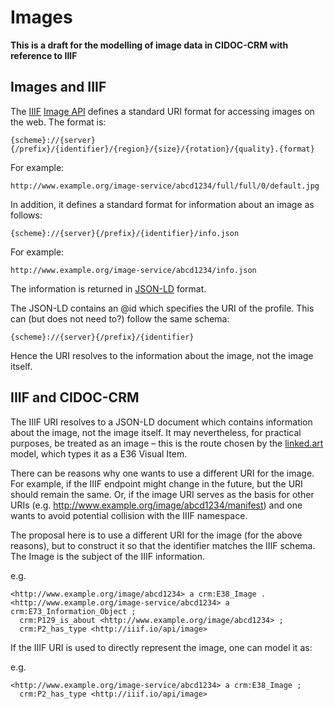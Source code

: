 # Images

**This is a draft for the modelling of image data in CIDOC-CRM with reference to IIIF**

## Images and IIIF

The [IIIF](http://iiif.io/) [Image API](http://iiif.io/api/image/2.1/) defines a standard URI format for accessing images on the web. The format is:

```
{scheme}://{server}{/prefix}/{identifier}/{region}/{size}/{rotation}/{quality}.{format}
```

For example:
```
http://www.example.org/image-service/abcd1234/full/full/0/default.jpg
```

In addition, it defines a standard format for information about an image as follows:

```
{scheme}://{server}{/prefix}/{identifier}/info.json
```

For example:
```
http://www.example.org/image-service/abcd1234/info.json
```

The information is returned in [JSON-LD](https://www.w3.org/TR/json-ld/) format.

The JSON-LD contains an @id which specifies the URI of the profile. This can (but does not need to?) follow the same schema:

```
{scheme}://{server}{/prefix}/{identifier}
```

Hence the URI resolves to the information about the image, not the image itself.

## IIIF and CIDOC-CRM

The IIIF URI resolves to a JSON-LD document which contains information about the image, not the image itself. It may nevertheless, for practical purposes, be treated as an image – this is the route chosen by the [linked.art](http://linked.art/model/object/digital/) model, which types it as a E36 Visual Item.

There can be reasons why one wants to use a different URI for the image. For example, if the IIIF endpoint might change in the future, but the URI should remain the same. Or, if the image URI serves as the basis for other URIs (e.g. http://www.example.org/image/abcd1234/manifest) and one wants to avoid potential collision with the IIIF namespace.

The proposal here is to use a different URI for the image (for the above reasons), but to construct it so that the identifier matches the IIIF schema. The Image is the subject of the IIIF information.

e.g.

```ttl
<http://www.example.org/image/abcd1234> a crm:E38_Image .
<http://www.example.org/image-service/abcd1234> a crm:E73_Information_Object ;
  crm:P129_is_about <http://www.example.org/image/abcd1234> ;
  crm:P2_has_type <http://iiif.io/api/image>
```

If the IIIF URI is used to directly represent the image, one can model it as:

e.g.

```ttl
<http://www.example.org/image-service/abcd1234> a crm:E38_Image ;
  crm:P2_has_type <http://iiif.io/api/image>
```
